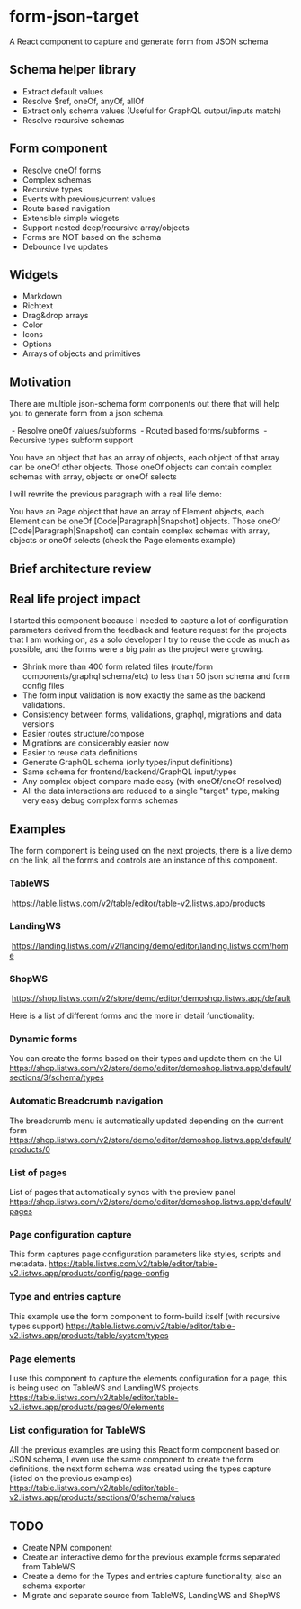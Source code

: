 # form-json-target
A React component to capture and generate form from JSON schema

## Schema helper library
- Extract default values
- Resolve $ref, oneOf, anyOf, allOf
- Extract only schema values (Useful for GraphQL output/inputs match)
- Resolve recursive schemas

## Form component
- Resolve oneOf forms
- Complex schemas
- Recursive types
- Events with previous/current values 
- Route based navigation
- Extensible simple widgets
- Support nested deep/recursive array/objects  
- Forms are NOT based on the schema
- Debounce live updates

## Widgets
- Markdown
- Richtext
- Drag&drop arrays
- Color
- Icons
- Options
- Arrays of objects and primitives


## Motivation
There are multiple json-schema form components out there that will help you to generate form from a json schema.

 - Resolve oneOf values/subforms
 - Routed based forms/subforms
 - Recursive types subform support

You have an object that has an array of objects, each object of that array can be oneOf other objects.
Those oneOf objects can contain complex schemas with array, objects or oneOf selects

I will rewrite the previous paragraph with a real life demo:

You have an Page object that have an array of Element objects, each Element can be oneOf [Code|Paragraph|Snapshot] objects.
Those oneOf [Code|Paragraph|Snapshot] can contain complex schemas with array, objects or oneOf selects (check the Page elements example)

## Brief architecture review


## Real life project impact
I started this component because I needed to capture a lot of configuration parameters derived from the feedback and feature request for the projects that I am working on, as a solo developer I try to reuse the code as much as possible, and the forms were a big pain as the project were growing.

- Shrink more than 400 form related files (route/form components/graphql schema/etc) to less than 50 json schema and form config files
- The form input validation is now exactly the same as the backend validations.
- Consistency between forms, validations, graphql, migrations and data versions
- Easier routes structure/compose 
- Migrations are considerably easier now
- Easier to reuse data definitions 
- Generate GraphQL schema (only types/input definitions)
- Same schema for frontend/backend/GraphQL input/types
- Any complex object compare made easy (with oneOf/oneOf resolved)
- All the data interactions are reduced to a single "target" type, making very easy debug complex forms schemas

## Examples

The form component is being used on the next projects, there is a live demo on the link, all the forms and controls are an instance of this component.

### TableWS
 https://table.listws.com/v2/table/editor/table-v2.listws.app/products

### LandingWS
 https://landing.listws.com/v2/landing/demo/editor/landing.listws.com/home

### ShopWS 
 https://shop.listws.com/v2/store/demo/editor/demoshop.listws.app/default


Here is a list of different forms and the more in detail functionality:

### Dynamic forms
You can create the forms based on their types and update them on the UI
https://shop.listws.com/v2/store/demo/editor/demoshop.listws.app/default/sections/3/schema/types

### Automatic Breadcrumb navigation
The breadcrumb menu is automatically updated depending on the current form
https://shop.listws.com/v2/store/demo/editor/demoshop.listws.app/default/products/0

### List of pages
List of pages that automatically syncs with the preview panel
https://shop.listws.com/v2/store/demo/editor/demoshop.listws.app/default/pages

### Page configuration capture
This form captures page configuration parameters like styles, scripts and metadata.
https://table.listws.com/v2/table/editor/table-v2.listws.app/products/config/page-config

### Type and entries capture
This example use the form component to form-build itself (with recursive types support)
https://table.listws.com/v2/table/editor/table-v2.listws.app/products/table/system/types

### Page elements
I use this component to capture the elements configuration for a page, this is being used on TableWS and LandingWS projects.
https://table.listws.com/v2/table/editor/table-v2.listws.app/products/pages/0/elements

### List configuration for TableWS
All the previous examples are using this React form component based on JSON schema, I even use the same component to create the form definitions, the next form schema was created using the types capture (listed on the previous examples)
https://table.listws.com/v2/table/editor/table-v2.listws.app/products/sections/0/schema/values


## TODO

- Create NPM component
- Create an interactive demo for the previous example forms separated from TableWS
- Create a demo for the Types and entries capture functionality, also an schema exporter
- Migrate and separate source from TableWS, LandingWS and ShopWS


